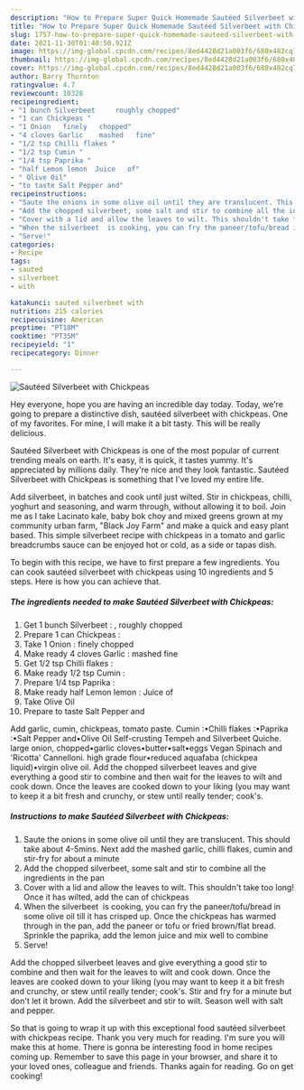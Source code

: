 ```yaml
---
description: "How to Prepare Super Quick Homemade Sautéed Silverbeet with Chickpeas"
title: "How to Prepare Super Quick Homemade Sautéed Silverbeet with Chickpeas"
slug: 1757-how-to-prepare-super-quick-homemade-sauteed-silverbeet-with-chickpeas
date: 2021-11-30T01:40:50.921Z
image: https://img-global.cpcdn.com/recipes/8ed4428d21a003f6/680x482cq70/sauteed-silverbeet-with-chickpeas-recipe-main-photo.jpg
thumbnail: https://img-global.cpcdn.com/recipes/8ed4428d21a003f6/680x482cq70/sauteed-silverbeet-with-chickpeas-recipe-main-photo.jpg
cover: https://img-global.cpcdn.com/recipes/8ed4428d21a003f6/680x482cq70/sauteed-silverbeet-with-chickpeas-recipe-main-photo.jpg
author: Barry Thornton
ratingvalue: 4.7
reviewcount: 10328
recipeingredient:
- "1 bunch Silverbeet     roughly chopped"
- "1 can Chickpeas "
- "1 Onion   finely   chopped"
- "4 cloves Garlic    mashed   fine"
- "1/2 tsp Chilli flakes "
- "1/2 tsp Cumin "
- "1/4 tsp Paprika "
- "half Lemon lemon  Juice   of"
- " Olive Oil"
- "to taste Salt Pepper and"
recipeinstructions:
- "Saute the onions in some olive oil until they are translucent. This should take about 4-5mins. Next add the mashed garlic, chilli flakes, cumin and stir-fry for about a minute"
- "Add the chopped silverbeet, some salt and stir to combine all the ingredients in the pan"
- "Cover with a lid and allow the leaves to wilt. This shouldn't take too long! Once it has wilted, add the can of chickpeas"
- "When the silverbeet  is cooking, you can fry the paneer/tofu/bread in some olive oil till it has crisped up. Once the chickpeas has warmed through in the pan, add the paneer or tofu or fried brown/flat bread. Sprinkle the paprika, add the lemon juice and mix well to combine"
- "Serve!"
categories:
- Recipe
tags:
- sauted
- silverbeet
- with

katakunci: sauted silverbeet with 
nutrition: 215 calories
recipecuisine: American
preptime: "PT18M"
cooktime: "PT35M"
recipeyield: "1"
recipecategory: Dinner

---
```



![Sautéed Silverbeet with Chickpeas](https://img-global.cpcdn.com/recipes/8ed4428d21a003f6/680x482cq70/sauteed-silverbeet-with-chickpeas-recipe-main-photo.jpg)

Hey everyone, hope you are having an incredible day today. Today, we're going to prepare a distinctive dish, sautéed silverbeet with chickpeas. One of my favorites. For mine, I will make it a bit tasty. This will be really delicious.

Sautéed Silverbeet with Chickpeas is one of the most popular of current trending meals on earth. It's easy, it is quick, it tastes yummy. It's appreciated by millions daily. They're nice and they look fantastic. Sautéed Silverbeet with Chickpeas is something that I've loved my entire life.

Add silverbeet, in batches and cook until just wilted. Stir in chickpeas, chilli, yoghurt and seasoning, and warm through, without allowing it to boil. Join me as I take Lacinato kale, baby bok choy and mixed greens grown at my community urban farm, "Black Joy Farm" and make a quick and easy plant based. This simple silverbeet recipe with chickpeas in a tomato and garlic breadcrumbs sauce can be enjoyed hot or cold, as a side or tapas dish.


To begin with this recipe, we have to first prepare a few ingredients. You can cook sautéed silverbeet with chickpeas using 10 ingredients and 5 steps. Here is how you can achieve that.

<!--inarticleads1-->

##### The ingredients needed to make Sautéed Silverbeet with Chickpeas:

1. Get 1 bunch Silverbeet  : ,  roughly chopped
1. Prepare 1 can Chickpeas :
1. Take 1 Onion :  finely   chopped
1. Make ready 4 cloves Garlic :   mashed   fine
1. Get 1/2 tsp Chilli flakes :
1. Make ready 1/2 tsp Cumin :
1. Prepare 1/4 tsp Paprika :
1. Make ready half Lemon lemon : Juice   of
1. Take  Olive Oil
1. Prepare to taste Salt Pepper and


Add garlic, cumin, chickpeas, tomato paste. Cumin :•Chilli flakes :•Paprika :•Salt Pepper and•Olive Oil Self-crusting Tempeh and Silverbeet Quiche. large onion, chopped•garlic cloves•butter•salt•eggs Vegan Spinach and 'Ricotta' Cannelloni. high grade flour•reduced aquafaba (chickpea liquid)•virgin olive oil. Add the chopped silverbeet leaves and give everything a good stir to combine and then wait for the leaves to wilt and cook down. Once the leaves are cooked down to your liking (you may want to keep it a bit fresh and crunchy, or stew until really tender; cook's. 

<!--inarticleads2-->

##### Instructions to make Sautéed Silverbeet with Chickpeas:

1. Saute the onions in some olive oil until they are translucent. This should take about 4-5mins. Next add the mashed garlic, chilli flakes, cumin and stir-fry for about a minute
1. Add the chopped silverbeet, some salt and stir to combine all the ingredients in the pan
1. Cover with a lid and allow the leaves to wilt. This shouldn't take too long! Once it has wilted, add the can of chickpeas
1. When the silverbeet  is cooking, you can fry the paneer/tofu/bread in some olive oil till it has crisped up. Once the chickpeas has warmed through in the pan, add the paneer or tofu or fried brown/flat bread. Sprinkle the paprika, add the lemon juice and mix well to combine
1. Serve!


Add the chopped silverbeet leaves and give everything a good stir to combine and then wait for the leaves to wilt and cook down. Once the leaves are cooked down to your liking (you may want to keep it a bit fresh and crunchy, or stew until really tender; cook's. Stir and fry for a minute but don't let it brown. Add the silverbeet and stir to wilt. Season well with salt and pepper. 

So that is going to wrap it up with this exceptional food sautéed silverbeet with chickpeas recipe. Thank you very much for reading. I'm sure you will make this at home. There is gonna be interesting food in home recipes coming up. Remember to save this page in your browser, and share it to your loved ones, colleague and friends. Thanks again for reading. Go on get cooking!
